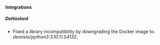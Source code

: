 
#### Integrations

##### DeHashed
- Fixed a library incompatibility by downgrading the Docker image to: *demisto/python3:3.10.11.54132*.


